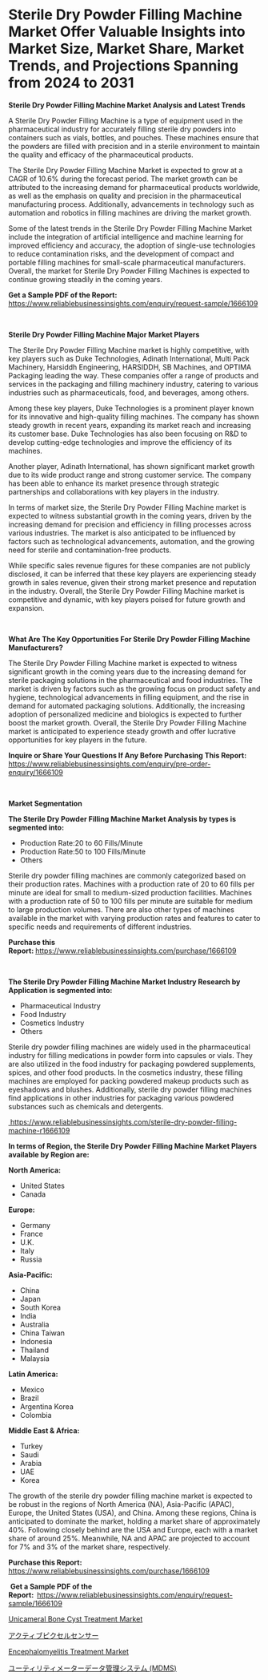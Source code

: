 <p><h1>Sterile Dry Powder Filling Machine Market Offer Valuable Insights into Market Size, Market Share, Market Trends, and Projections Spanning from 2024 to 2031</h1></p><p><strong>Sterile Dry Powder Filling Machine Market Analysis and Latest Trends</strong></p>
<p><p>A Sterile Dry Powder Filling Machine is a type of equipment used in the pharmaceutical industry for accurately filling sterile dry powders into containers such as vials, bottles, and pouches. These machines ensure that the powders are filled with precision and in a sterile environment to maintain the quality and efficacy of the pharmaceutical products.</p><p>The Sterile Dry Powder Filling Machine Market is expected to grow at a CAGR of 10.6% during the forecast period. The market growth can be attributed to the increasing demand for pharmaceutical products worldwide, as well as the emphasis on quality and precision in the pharmaceutical manufacturing process. Additionally, advancements in technology such as automation and robotics in filling machines are driving the market growth.</p><p>Some of the latest trends in the Sterile Dry Powder Filling Machine Market include the integration of artificial intelligence and machine learning for improved efficiency and accuracy, the adoption of single-use technologies to reduce contamination risks, and the development of compact and portable filling machines for small-scale pharmaceutical manufacturers. Overall, the market for Sterile Dry Powder Filling Machines is expected to continue growing steadily in the coming years.</p></p>
<p><strong>Get a Sample PDF of the Report:&nbsp;</strong> <a href="https://www.reliablebusinessinsights.com/enquiry/request-sample/1666109">https://www.reliablebusinessinsights.com/enquiry/request-sample/1666109</a></p>
<p>&nbsp;</p>
<p><strong>Sterile Dry Powder Filling Machine Major Market Players</strong></p>
<p><p>The Sterile Dry Powder Filling Machine market is highly competitive, with key players such as Duke Technologies, Adinath International, Multi Pack Machinery, Harsiddh Engineering, HARSIDDH, SB Machines, and OPTIMA Packaging leading the way. These companies offer a range of products and services in the packaging and filling machinery industry, catering to various industries such as pharmaceuticals, food, and beverages, among others.</p><p>Among these key players, Duke Technologies is a prominent player known for its innovative and high-quality filling machines. The company has shown steady growth in recent years, expanding its market reach and increasing its customer base. Duke Technologies has also been focusing on R&D to develop cutting-edge technologies and improve the efficiency of its machines.</p><p>Another player, Adinath International, has shown significant market growth due to its wide product range and strong customer service. The company has been able to enhance its market presence through strategic partnerships and collaborations with key players in the industry.</p><p>In terms of market size, the Sterile Dry Powder Filling Machine market is expected to witness substantial growth in the coming years, driven by the increasing demand for precision and efficiency in filling processes across various industries. The market is also anticipated to be influenced by factors such as technological advancements, automation, and the growing need for sterile and contamination-free products.</p><p>While specific sales revenue figures for these companies are not publicly disclosed, it can be inferred that these key players are experiencing steady growth in sales revenue, given their strong market presence and reputation in the industry. Overall, the Sterile Dry Powder Filling Machine market is competitive and dynamic, with key players poised for future growth and expansion.</p></p>
<p>&nbsp;</p>
<p><strong>What Are The Key Opportunities For Sterile Dry Powder Filling Machine Manufacturers?</strong></p>
<p><p>The Sterile Dry Powder Filling Machine market is expected to witness significant growth in the coming years due to the increasing demand for sterile packaging solutions in the pharmaceutical and food industries. The market is driven by factors such as the growing focus on product safety and hygiene, technological advancements in filling equipment, and the rise in demand for automated packaging solutions. Additionally, the increasing adoption of personalized medicine and biologics is expected to further boost the market growth. Overall, the Sterile Dry Powder Filling Machine market is anticipated to experience steady growth and offer lucrative opportunities for key players in the future.</p></p>
<p><strong>Inquire or Share Your Questions If Any Before Purchasing This Report:</strong> <a href="https://www.reliablebusinessinsights.com/enquiry/pre-order-enquiry/1666109">https://www.reliablebusinessinsights.com/enquiry/pre-order-enquiry/1666109</a></p>
<p>&nbsp;</p>
<p><strong>Market Segmentation</strong></p>
<p><strong>The Sterile Dry Powder Filling Machine Market Analysis by types is segmented into:</strong></p>
<p><ul><li>Production Rate:20 to 60 Fills/Minute</li><li>Production Rate:50 to 100 Fills/Minute</li><li>Others</li></ul></p>
<p><p>Sterile dry powder filling machines are commonly categorized based on their production rates. Machines with a production rate of 20 to 60 fills per minute are ideal for small to medium-sized production facilities. Machines with a production rate of 50 to 100 fills per minute are suitable for medium to large production volumes. There are also other types of machines available in the market with varying production rates and features to cater to specific needs and requirements of different industries.</p></p>
<p><strong>Purchase this Report:&nbsp;</strong><a href="https://www.reliablebusinessinsights.com/purchase/1666109">https://www.reliablebusinessinsights.com/purchase/1666109</a></p>
<p>&nbsp;</p>
<p><strong>The Sterile Dry Powder Filling Machine Market Industry Research by Application is segmented into:</strong></p>
<p><ul><li>Pharmaceutical Industry</li><li>Food Industry</li><li>Cosmetics Industry</li><li>Others</li></ul></p>
<p><p>Sterile dry powder filling machines are widely used in the pharmaceutical industry for filling medications in powder form into capsules or vials. They are also utilized in the food industry for packaging powdered supplements, spices, and other food products. In the cosmetics industry, these filling machines are employed for packing powdered makeup products such as eyeshadows and blushes. Additionally, sterile dry powder filling machines find applications in other industries for packaging various powdered substances such as chemicals and detergents.</p></p>
<p><a href="https://www.reliablebusinessinsights.com/sterile-dry-powder-filling-machine-r1666109">&nbsp;https://www.reliablebusinessinsights.com/sterile-dry-powder-filling-machine-r1666109</a></p>
<p><strong>In terms of Region, the Sterile Dry Powder Filling Machine Market Players available by Region are:</strong></p>
<p>
    <p> <strong> North America: </strong>
        <ul>
            <li>United States</li>
            <li>Canada</li>
        </ul>
        </p> 
    <p> <strong> Europe: </strong>
        <ul>
            <li>Germany</li>
            <li>France</li>
            <li>U.K.</li>
            <li>Italy</li>
            <li>Russia</li>
        </ul>
        </p> 
    <p> <strong> Asia-Pacific: </strong>
        <ul>
            <li>China</li>
            <li>Japan</li>
            <li>South Korea</li>
            <li>India</li>
            <li>Australia</li>
            <li>China Taiwan</li>
            <li>Indonesia</li>
            <li>Thailand</li>
            <li>Malaysia</li>
        </ul>
        </p> 
    <p> <strong> Latin America: </strong>
        <ul>
            <li>Mexico</li>
            <li>Brazil</li>
            <li>Argentina Korea</li>
            <li>Colombia</li>
        </ul>
        </p> 
    <p> <strong> Middle East & Africa: </strong>
        <ul>
            <li>Turkey</li>
            <li>Saudi</li>
            <li>Arabia</li>
            <li>UAE</li>
            <li>Korea</li>
        </ul>
    </p>
    </p>
<p><p>The growth of the sterile dry powder filling machine market is expected to be robust in the regions of North America (NA), Asia-Pacific (APAC), Europe, the United States (USA), and China. Among these regions, China is anticipated to dominate the market, holding a market share of approximately 40%. Following closely behind are the USA and Europe, each with a market share of around 25%. Meanwhile, NA and APAC are projected to account for 7% and 3% of the market share, respectively.</p></p>
<p><strong>Purchase this Report: </strong><a href="https://www.reliablebusinessinsights.com/purchase/1666109">https://www.reliablebusinessinsights.com/purchase/1666109</a></p>
<p>&nbsp;<strong>Get a Sample PDF of the Report:&nbsp;&nbsp;</strong><a href="https://www.reliablebusinessinsights.com/enquiry/request-sample/1666109">https://www.reliablebusinessinsights.com/enquiry/request-sample/1666109</a></p>
<p><strong></strong></p>
<p><p><a href="https://github.com/cheribeninsig/Market-Research-Report-List-1/blob/main/unicameral-bone-cyst-treatment-market.md">Unicameral Bone Cyst Treatment Market</a></p><p><a href="https://github.com/hardee896/Market-Research-Report-List-2/blob/main/7478716176547.md">アクティブピクセルセンサー</a></p><p><a href="https://github.com/AdrianaPaucek2023/Market-Research-Report-List-1/blob/main/encephalomyelitis-treatment-market.md">Encephalomyelitis Treatment Market</a></p><p><a href="https://github.com/Andrewones2023/Market-Research-Report-List-2/blob/main/7749289176548.md">ユーティリティメーターデータ管理システム (MDMS)</a></p></p>